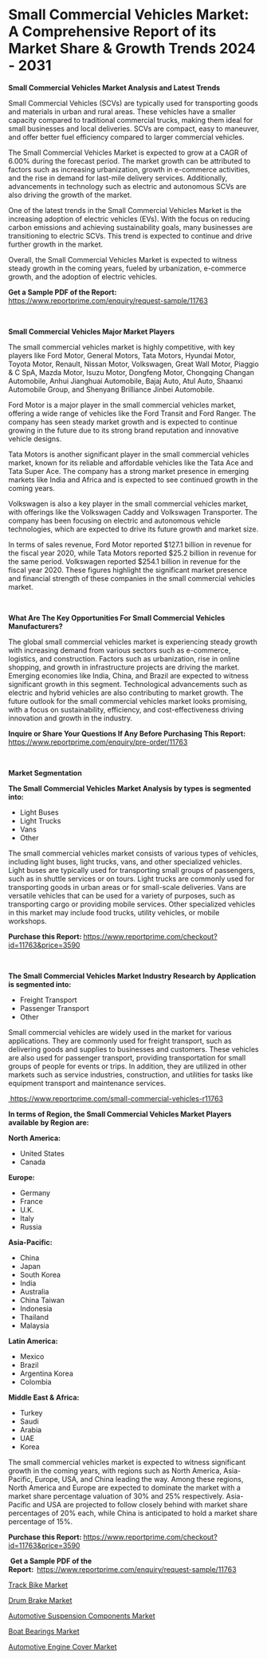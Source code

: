 <p><h1>Small Commercial Vehicles Market: A Comprehensive Report of its Market Share & Growth Trends 2024 - 2031</h1></p><p><strong>Small Commercial Vehicles Market Analysis and Latest Trends</strong></p>
<p><p>Small Commercial Vehicles (SCVs) are typically used for transporting goods and materials in urban and rural areas. These vehicles have a smaller capacity compared to traditional commercial trucks, making them ideal for small businesses and local deliveries. SCVs are compact, easy to maneuver, and offer better fuel efficiency compared to larger commercial vehicles.</p><p>The Small Commercial Vehicles Market is expected to grow at a CAGR of 6.00% during the forecast period. The market growth can be attributed to factors such as increasing urbanization, growth in e-commerce activities, and the rise in demand for last-mile delivery services. Additionally, advancements in technology such as electric and autonomous SCVs are also driving the growth of the market.</p><p>One of the latest trends in the Small Commercial Vehicles Market is the increasing adoption of electric vehicles (EVs). With the focus on reducing carbon emissions and achieving sustainability goals, many businesses are transitioning to electric SCVs. This trend is expected to continue and drive further growth in the market.</p><p>Overall, the Small Commercial Vehicles Market is expected to witness steady growth in the coming years, fueled by urbanization, e-commerce growth, and the adoption of electric vehicles.</p></p>
<p><strong>Get a Sample PDF of the Report:&nbsp;</strong> <a href="https://www.reportprime.com/enquiry/request-sample/11763">https://www.reportprime.com/enquiry/request-sample/11763</a></p>
<p>&nbsp;</p>
<p><strong>Small Commercial Vehicles Major Market Players</strong></p>
<p><p>The small commercial vehicles market is highly competitive, with key players like Ford Motor, General Motors, Tata Motors, Hyundai Motor, Toyota Motor, Renault, Nissan Motor, Volkswagen, Great Wall Motor, Piaggio & C SpA, Mazda Motor, Isuzu Motor, Dongfeng Motor, Chongqing Changan Automobile, Anhui Jianghuai Automobile, Bajaj Auto, Atul Auto, Shaanxi Automobile Group, and Shenyang Brilliance Jinbei Automobile.</p><p>Ford Motor is a major player in the small commercial vehicles market, offering a wide range of vehicles like the Ford Transit and Ford Ranger. The company has seen steady market growth and is expected to continue growing in the future due to its strong brand reputation and innovative vehicle designs.</p><p>Tata Motors is another significant player in the small commercial vehicles market, known for its reliable and affordable vehicles like the Tata Ace and Tata Super Ace. The company has a strong market presence in emerging markets like India and Africa and is expected to see continued growth in the coming years.</p><p>Volkswagen is also a key player in the small commercial vehicles market, with offerings like the Volkswagen Caddy and Volkswagen Transporter. The company has been focusing on electric and autonomous vehicle technologies, which are expected to drive its future growth and market size.</p><p>In terms of sales revenue, Ford Motor reported $127.1 billion in revenue for the fiscal year 2020, while Tata Motors reported $25.2 billion in revenue for the same period. Volkswagen reported $254.1 billion in revenue for the fiscal year 2020. These figures highlight the significant market presence and financial strength of these companies in the small commercial vehicles market.</p></p>
<p>&nbsp;</p>
<p><strong>What Are The Key Opportunities For Small Commercial Vehicles Manufacturers?</strong></p>
<p><p>The global small commercial vehicles market is experiencing steady growth with increasing demand from various sectors such as e-commerce, logistics, and construction. Factors such as urbanization, rise in online shopping, and growth in infrastructure projects are driving the market. Emerging economies like India, China, and Brazil are expected to witness significant growth in this segment. Technological advancements such as electric and hybrid vehicles are also contributing to market growth. The future outlook for the small commercial vehicles market looks promising, with a focus on sustainability, efficiency, and cost-effectiveness driving innovation and growth in the industry.</p></p>
<p><strong>Inquire or Share Your Questions If Any Before Purchasing This Report:</strong> <a href="https://www.reportprime.com/enquiry/pre-order/11763">https://www.reportprime.com/enquiry/pre-order/11763</a></p>
<p>&nbsp;</p>
<p><strong>Market Segmentation</strong></p>
<p><strong>The Small Commercial Vehicles Market Analysis by types is segmented into:</strong></p>
<p><ul><li>Light Buses</li><li>Light Trucks</li><li>Vans</li><li>Other</li></ul></p>
<p><p>The small commercial vehicles market consists of various types of vehicles, including light buses, light trucks, vans, and other specialized vehicles. Light buses are typically used for transporting small groups of passengers, such as in shuttle services or on tours. Light trucks are commonly used for transporting goods in urban areas or for small-scale deliveries. Vans are versatile vehicles that can be used for a variety of purposes, such as transporting cargo or providing mobile services. Other specialized vehicles in this market may include food trucks, utility vehicles, or mobile workshops.</p></p>
<p><strong>Purchase this Report:&nbsp;</strong><a href="https://www.reportprime.com/checkout?id=11763&price=3590">https://www.reportprime.com/checkout?id=11763&price=3590</a></p>
<p>&nbsp;</p>
<p><strong>The Small Commercial Vehicles Market Industry Research by Application is segmented into:</strong></p>
<p><ul><li>Freight Transport</li><li>Passenger Transport</li><li>Other</li></ul></p>
<p><p>Small commercial vehicles are widely used in the market for various applications. They are commonly used for freight transport, such as delivering goods and supplies to businesses and customers. These vehicles are also used for passenger transport, providing transportation for small groups of people for events or trips. In addition, they are utilized in other markets such as service industries, construction, and utilities for tasks like equipment transport and maintenance services.</p></p>
<p><a href="https://www.reportprime.com/small-commercial-vehicles-r11763">&nbsp;https://www.reportprime.com/small-commercial-vehicles-r11763</a></p>
<p><strong>In terms of Region, the Small Commercial Vehicles Market Players available by Region are:</strong></p>
<p>
    <p> <strong> North America: </strong>
        <ul>
            <li>United States</li>
            <li>Canada</li>
        </ul>
        </p> 
    <p> <strong> Europe: </strong>
        <ul>
            <li>Germany</li>
            <li>France</li>
            <li>U.K.</li>
            <li>Italy</li>
            <li>Russia</li>
        </ul>
        </p> 
    <p> <strong> Asia-Pacific: </strong>
        <ul>
            <li>China</li>
            <li>Japan</li>
            <li>South Korea</li>
            <li>India</li>
            <li>Australia</li>
            <li>China Taiwan</li>
            <li>Indonesia</li>
            <li>Thailand</li>
            <li>Malaysia</li>
        </ul>
        </p> 
    <p> <strong> Latin America: </strong>
        <ul>
            <li>Mexico</li>
            <li>Brazil</li>
            <li>Argentina Korea</li>
            <li>Colombia</li>
        </ul>
        </p> 
    <p> <strong> Middle East & Africa: </strong>
        <ul>
            <li>Turkey</li>
            <li>Saudi</li>
            <li>Arabia</li>
            <li>UAE</li>
            <li>Korea</li>
        </ul>
    </p>
    </p>
<p><p>The small commercial vehicles market is expected to witness significant growth in the coming years, with regions such as North America, Asia-Pacific, Europe, USA, and China leading the way. Among these regions, North America and Europe are expected to dominate the market with a market share percentage valuation of 30% and 25% respectively. Asia-Pacific and USA are projected to follow closely behind with market share percentages of 20% each, while China is anticipated to hold a market share percentage of 15%.</p></p>
<p><strong>Purchase this Report: </strong><a href="https://www.reportprime.com/checkout?id=11763&price=3590">https://www.reportprime.com/checkout?id=11763&price=3590</a></p>
<p>&nbsp;<strong>Get a Sample PDF of the Report:&nbsp;&nbsp;</strong><a href="https://www.reportprime.com/enquiry/request-sample/11763">https://www.reportprime.com/enquiry/request-sample/11763</a></p>
<p><strong></strong></p>
<p><p><a href="https://github.com/ranaacryptoaddmin/Market-Research-Report-List-1/blob/main/track-bike-market.md">Track Bike Market</a></p><p><a href="https://github.com/mauripalmi/Market-Research-Report-List-5/blob/main/drum-brake-market.md">Drum Brake Market</a></p><p><a href="https://github.com/RoccoManning/Market-Research-Report-List-6/blob/main/automotive-suspension-components-market.md">Automotive Suspension Components Market</a></p><p><a href="https://github.com/jadenRaynor/Market-Research-Report-List-1/blob/main/boat-bearings-market.md">Boat Bearings Market</a></p><p><a href="https://github.com/gulaimolin/Market-Research-Report-List-6/blob/main/automotive-engine-cover-market.md">Automotive Engine Cover Market</a></p></p>